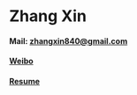 Zhang Xin
===================

#### Mail: zhangxin840@gmail.com

#### [Weibo](http://weibo.com/mjxzg)

#### [Resume](http://www.zhangxinweb.cn/resume/resume_en.pdf)
